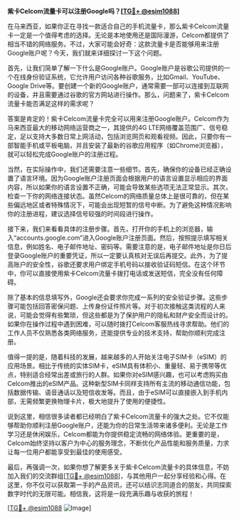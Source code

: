 **紫卡Celcom流量卡可以注册Google吗？[[TG💪+ @esim1088](https://t.me/s/esim1088)]**

在马来西亚，如果你正在寻找一款适合自己的手机流量卡，那么紫卡Celcom流量卡一定是一个值得考虑的选择。无论是本地使用还是国际漫游，Celcom都提供了相当不错的网络服务。不过，大家可能会好奇：这款流量卡是否能够用来注册Google账户呢？今天，我们就来详细探讨一下这个问题。

首先，让我们简单了解一下什么是Google账户。Google账户是谷歌公司提供的一个在线身份验证系统，它允许用户访问各种谷歌服务，比如Gmail、YouTube、Google Drive等。要创建一个新的Google账户，通常需要一部可以连接到互联网的设备，并且需要通过谷歌的官方网站进行操作。那么，问题来了，紫卡Celcom流量卡能否满足这样的需求呢？

答案是肯定的！紫卡Celcom流量卡完全可以用来注册Google账户。Celcom作为马来西亚最大的移动网络运营商之一，其提供的4G LTE网络覆盖范围广、信号稳定，足以支持大多数日常上网活动，包括浏览网页和观看视频。因此，只要你有一部智能手机或平板电脑，并且安装了最新的谷歌应用程序（如Chrome浏览器），就可以轻松完成Google账户的注册过程。

当然，在实际操作中，我们还需要注意一些细节。首先，确保你的设备已经正确设置了语言环境。因为Google账户注册页面会根据用户的语言设置显示相应的界面内容，所以如果你的语言设置不正确，可能会导致某些选项无法正常显示。其次，检查一下你的网络连接状态。虽然Celcom的网络质量总体上是很可靠的，但在某些偏远地区或者特殊情况下，可能会出现短暂的信号中断。为了避免这种情况影响你的注册进程，建议选择信号较强的时间段进行操作。

接下来，我们来看看具体的注册步骤。首先，打开你的手机上的浏览器，输入“accounts.google.com”进入Google账户注册页面。然后，按照提示填写相关信息，例如姓名、电子邮件地址、密码等。需要注意的是，电子邮件地址是你日后登录Google账户的重要凭证，所以一定要认真核对无误后再提交。此外，为了提高账户的安全性，谷歌还要求用户绑定手机号码以接收验证码短信。在这个环节中，你可以直接使用紫卡Celcom流量卡拨打电话或发送短信，完全没有任何障碍。

除了基本的信息填写外，Google还会要求你完成一系列的安全验证步骤。这些步骤可能包括回答密保问题、上传身份证件照片等。对于初次接触这类流程的人来说，可能会觉得有些繁琐，但这些都是为了保护用户的隐私和财产安全而设计的。如果你在操作过程中遇到困难，可以随时拨打Celcom客服热线寻求帮助。他们的工作人员不仅熟悉各类网络服务，还能提供专业的技术支持，帮助你顺利完成注册。

值得一提的是，随着科技的发展，越来越多的人开始关注电子SIM卡（eSIM）的应用场景。相比于传统的实体SIM卡，eSIM具有体积小、重量轻、易于携带等优点，特别适合经常出差或旅行的人群。如果你对eSIM感兴趣，也可以考虑购买由Celcom推出的eSIM产品。这种新型SIM卡同样支持所有主流的移动通信功能，包括数据传输、语音通话以及短信收发等。而且，由于eSIM可以直接嵌入到手机内部，无需频繁更换物理卡片，极大地提升了使用的便捷性。

说到这里，相信很多读者都已经明白了紫卡Celcom流量卡的强大之处。它不仅能够帮助你顺利注册Google账户，还能为你的日常生活带来诸多便利。无论是工作学习还是休闲娱乐，Celcom都能为你提供稳定流畅的网络体验。更重要的是，Celcom始终坚持以客户为中心的服务理念，不断优化产品性能和服务质量，力求让每一位用户都能享受到最佳的使用感受。

最后，再强调一次，如果你想了解更多关于紫卡Celcom流量卡的具体信息，不妨加入我们的交流群组[[TG💪+ @esim1088](https://t.me/s/esim1088)]，与其他用户一起分享经验和心得。在这里，你不仅可以获取第一手的产品资讯，还可以结识志同道合的朋友，共同探索数字时代的无限可能。相信我，这将是一段充满乐趣与收获的旅程！

[[TG💪+ @esim1088](https://t.me/s/esim1088) ![Image](https://i.postimg.cc/4NQfJmqS/Snipaste-2025-05-13-00-14-12.png)]